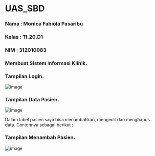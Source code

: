 # UAS_SBD

### Nama  : Monica Fabiola Pasaribu
### Kelas : TI.20.D1
### NIM   : 312010083

### Membuat Sistem Informasi Klinik.
### Tampilan Login.
![image](https://user-images.githubusercontent.com/101724604/179496454-438340a0-8f39-49a7-ba1c-b3b8c3e86808.png)

### Tampilan Data Pasien.
![image](https://user-images.githubusercontent.com/101724604/179496787-53ce9913-20ff-45fb-9b9d-f10b2c6ce914.png)

Dalam tabel pasien saya bisa menambahkan, mengedit dan menghapus data. Contohnya sebagai berikut :

### Tampilan Menambah Pasien.
![image](https://user-images.githubusercontent.com/101724604/179497309-dc33c17e-ab1c-4348-a01a-317f2a9a2cd2.png)


